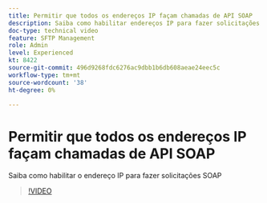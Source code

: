 ```yaml
---
title: Permitir que todos os endereços IP façam chamadas de API SOAP
description: Saiba como habilitar endereços IP para fazer solicitações SOAP
doc-type: technical video
feature: SFTP Management
role: Admin
level: Experienced
kt: 8422
source-git-commit: 496d9268fdc6276ac9dbb1b6db608aeae24eec5c
workflow-type: tm+mt
source-wordcount: '38'
ht-degree: 0%

---
```



# Permitir que todos os endereços IP façam chamadas de API SOAP

Saiba como habilitar o endereço IP para fazer solicitações SOAP

>[!VIDEO](https://video.tv.adobe.com/v/335978?quality=12)
